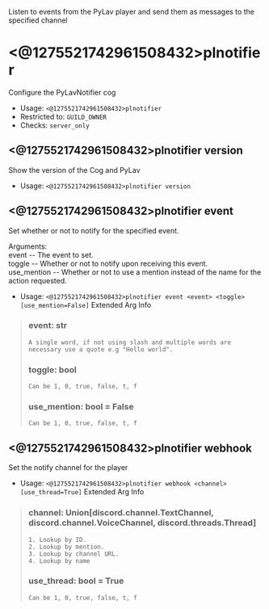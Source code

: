 Listen to events from the PyLav player and send them as messages to the specified channel

# <@1275521742961508432>plnotifier
Configure the PyLavNotifier cog<br/>
 - Usage: `<@1275521742961508432>plnotifier`
 - Restricted to: `GUILD_OWNER`
 - Checks: `server_only`
## <@1275521742961508432>plnotifier version
Show the version of the Cog and PyLav<br/>
 - Usage: `<@1275521742961508432>plnotifier version`
## <@1275521742961508432>plnotifier event
Set whether or not to notify for the specified event.<br/>

Arguments:<br/>
    event -- The event to set.<br/>
    toggle -- Whether or not to notify upon receiving this event.<br/>
    use_mention -- Whether or not to use a mention instead of the name for the action requested.<br/>
 - Usage: `<@1275521742961508432>plnotifier event <event> <toggle> [use_mention=False]`
Extended Arg Info
> ### event: str
> ```
> A single word, if not using slash and multiple words are necessary use a quote e.g "Hello world".
> ```
> ### toggle: bool
> ```
> Can be 1, 0, true, false, t, f
> ```
> ### use_mention: bool = False
> ```
> Can be 1, 0, true, false, t, f
> ```
## <@1275521742961508432>plnotifier webhook
Set the notify channel for the player<br/>
 - Usage: `<@1275521742961508432>plnotifier webhook <channel> [use_thread=True]`
Extended Arg Info
> ### channel: Union[discord.channel.TextChannel, discord.channel.VoiceChannel, discord.threads.Thread]
> 
> 
>     1. Lookup by ID.
>     2. Lookup by mention.
>     3. Lookup by channel URL.
>     4. Lookup by name
> 
>     
> ### use_thread: bool = True
> ```
> Can be 1, 0, true, false, t, f
> ```
